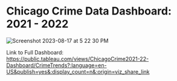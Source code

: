# Chicago Crime Data Dashboard: 2021 - 2022
 
![Screenshot 2023-08-17 at 5 22 30 PM](https://github.com/KDiBSilva/Chicago_Crime_Data/assets/122838459/fdafca88-944e-4ad1-856a-d4c79ea37a05)

Link to Full Dashboard:
https://public.tableau.com/views/ChicagoCrime2021-22-Dashboard/CrimeTrends?:language=en-US&publish=yes&:display_count=n&:origin=viz_share_link
